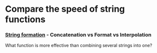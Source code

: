 # Compare the speed of string functions

### [String formation](/Strings/StringFormation.md) - **Concatenation** vs **Format** vs **Interpolation**
What function is more effective than combining several strings into one?